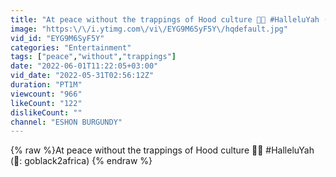```yaml
---
title: "At peace without the trappings of Hood culture 🙏🏾 #HalleluYah (🎥: goblack2africa)"
image: "https:\/\/i.ytimg.com\/vi\/EYG9M6SyF5Y\/hqdefault.jpg"
vid_id: "EYG9M6SyF5Y"
categories: "Entertainment"
tags: ["peace","without","trappings"]
date: "2022-06-01T11:22:05+03:00"
vid_date: "2022-05-31T02:56:12Z"
duration: "PT1M"
viewcount: "966"
likeCount: "122"
dislikeCount: ""
channel: "ESHON BURGUNDY"
---
```

{% raw %}At peace without the trappings of Hood culture 🙏🏾 #HalleluYah (🎥: goblack2africa) {% endraw %}
